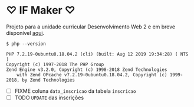 # &#9825; IF Maker &#9825;
Projeto para a unidade curricular Desenvolvimento Web 2 e em breve disponível [aqui](#).

``$ php --version``
```
PHP 7.2.19-0ubuntu0.18.04.2 (cli) (built: Aug 12 2019 19:34:28) ( NTS )
Copyright (c) 1997-2018 The PHP Group
Zend Engine v3.2.0, Copyright (c) 1998-2018 Zend Technologies
    with Zend OPcache v7.2.19-0ubuntu0.18.04.2, Copyright (c) 1999-2018, by Zend Technologies
```

- [ ] FIXME coluna `data_inscricao` da tabela `inscricao`
- [ ] TODO `UPDATE` das inscrições